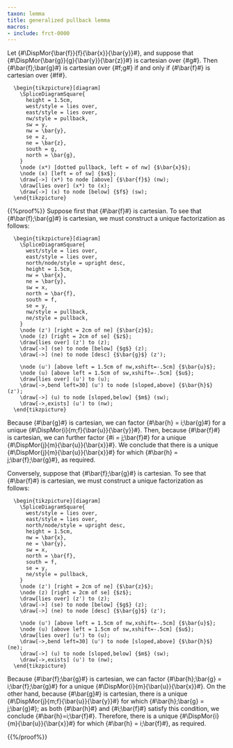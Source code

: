 ```yaml
---
taxon: lemma
title: generalized pullback lemma
macros:
- include: frct-0000
---
```


Let {#\DispMor{\bar{f}}{f}{\bar{x}}{\bar{y}}#}, and suppose that {#\DispMor{\bar{g}}{g}{\bar{y}}{\bar{z}}#} is cartesian over {#g#}. Then
{#\bar{f};\bar{g}#} is cartesian over {#f;g#} if and only if {#\bar{f}#} is cartesian
over {#f#}.
```render-latex
  \begin{tikzpicture}[diagram]
    \SpliceDiagramSquare{
      height = 1.5cm,
      west/style = lies over,
      east/style = lies over,
      nw/style = pullback,
      sw = y,
      nw = \bar{y},
      se = z,
      ne = \bar{z},
      south = g,
      north = \bar{g},
    }
    \node (x*) [dotted pullback, left = of nw] {$\bar{x}$};
    \node (x) [left = of sw] {$x$};
    \draw[->] (x*) to node [above] {$\bar{f}$} (nw);
    \draw[lies over] (x*) to (x);
    \draw[->] (x) to node [below] {$f$} (sw);
  \end{tikzpicture}
```

{{%proof%}}
Suppose first that {#\bar{f}#} is cartesian. To see that {#\bar{f};\bar{g}#}
is cartesian, we must construct a unique factorization as follows:
```render-latex
  \begin{tikzpicture}[diagram]
    \SpliceDiagramSquare{
      west/style = lies over,
      east/style = lies over,
      north/node/style = upright desc,
      height = 1.5cm,
      nw = \bar{x},
      ne = \bar{y},
      sw = x,
      north = \bar{f},
      south = f,
      se = y,
      nw/style = pullback,
      ne/style = pullback,
    }
    \node (z') [right = 2cm of ne] {$\bar{z}$};
    \node (z) [right = 2cm of se] {$z$};
    \draw[lies over] (z') to (z);
    \draw[->] (se) to node [below] {$g$} (z);
    \draw[->] (ne) to node [desc] {$\bar{g}$} (z');

    \node (u') [above left = 1.5cm of nw,xshift=-.5cm] {$\bar{u}$};
    \node (u) [above left = 1.5cm of sw,xshift=-.5cm] {$u$};
    \draw[lies over] (u') to (u);
    \draw[->,bend left=30] (u') to node [sloped,above] {$\bar{h}$} (z');
    \draw[->] (u) to node [sloped,below] {$m$} (sw);
    \draw[->,exists] (u') to (nw);
  \end{tikzpicture}
```

Because {#\bar{g}#} is cartesian, we can factor {#\bar{h} = i;\bar{g}#} for a unique {#\DispMor{i}{m;f}{\bar{u}}{\bar{y}}#}. Then, because {#\bar{f}#} is cartesian, we can further factor {#i = j;\bar{f}#} for a unique {#\DispMor{j}{m}{\bar{u}}{\bar{x}}#}. We conclude that there is a unique {#\DispMor{j}{m}{\bar{u}}{\bar{x}}#} for which {#\bar{h} = j;\bar{f};\bar{g}#}, as required.

Conversely, suppose that {#\bar{f};\bar{g}#} is cartesian. To see that {#\bar{f}#} is cartesian, we must construct a unique factorization as follows:

```render-latex
  \begin{tikzpicture}[diagram]
    \SpliceDiagramSquare{
      west/style = lies over,
      east/style = lies over,
      north/node/style = upright desc,
      height = 1.5cm,
      nw = \bar{x},
      ne = \bar{y},
      sw = x,
      north = \bar{f},
      south = f,
      se = y,
      ne/style = pullback,
    }
    \node (z') [right = 2cm of ne] {$\bar{z}$};
    \node (z) [right = 2cm of se] {$z$};
    \draw[lies over] (z') to (z);
    \draw[->] (se) to node [below] {$g$} (z);
    \draw[->] (ne) to node [desc] {$\bar{g}$} (z');

    \node (u') [above left = 1.5cm of nw,xshift=-.5cm] {$\bar{u}$};
    \node (u) [above left = 1.5cm of sw,xshift=-.5cm] {$u$};
    \draw[lies over] (u') to (u);
    \draw[->,bend left=30] (u') to node [sloped,above] {$\bar{h}$} (ne);
    \draw[->] (u) to node [sloped,below] {$m$} (sw);
    \draw[->,exists] (u') to (nw);
  \end{tikzpicture}
```

Because {#\bar{f};\bar{g}#} is cartesian, we can factor {#\bar{h};\bar{g} = i;\bar{f};\bar{g}#} for a unique {#\DispMor{i}{m}{\bar{u}}{\bar{x}}#}. On the other hand, because {#\bar{g}#} is cartesian, there is a unique {#\DispMor{j}{m;f}{\bar{u}}{\bar{y}}#} for which {#\bar{h};\bar{g} = j;\bar{g}#}; as both {#\bar{h}#} and {#i;\bar{f}#} satisfy this condition, we conclude {#\bar{h}=i;\bar{f}#}. Therefore, there is a unique {#\DispMor{i}{m}{\bar{u}}{\bar{x}}#} for which
{#\bar{h} = i;\bar{f}#}, as required.

{{%/proof%}}
